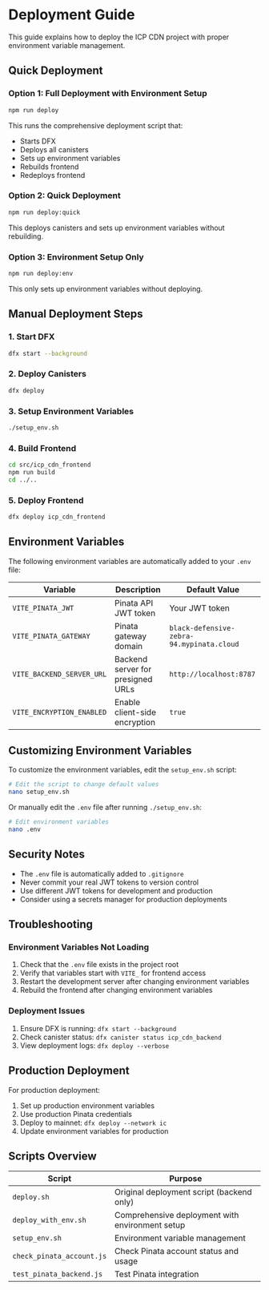 # Deployment Guide

This guide explains how to deploy the ICP CDN project with proper environment variable management.

## Quick Deployment

### Option 1: Full Deployment with Environment Setup
```bash
npm run deploy
```
This runs the comprehensive deployment script that:
- Starts DFX
- Deploys all canisters
- Sets up environment variables
- Rebuilds frontend
- Redeploys frontend

### Option 2: Quick Deployment
```bash
npm run deploy:quick
```
This deploys canisters and sets up environment variables without rebuilding.

### Option 3: Environment Setup Only
```bash
npm run deploy:env
```
This only sets up environment variables without deploying.

## Manual Deployment Steps

### 1. Start DFX
```bash
dfx start --background
```

### 2. Deploy Canisters
```bash
dfx deploy
```

### 3. Setup Environment Variables
```bash
./setup_env.sh
```

### 4. Build Frontend
```bash
cd src/icp_cdn_frontend
npm run build
cd ../..
```

### 5. Deploy Frontend
```bash
dfx deploy icp_cdn_frontend
```

## Environment Variables

The following environment variables are automatically added to your `.env` file:

| Variable | Description | Default Value |
|----------|-------------|---------------|
| `VITE_PINATA_JWT` | Pinata API JWT token | Your JWT token |
| `VITE_PINATA_GATEWAY` | Pinata gateway domain | `black-defensive-zebra-94.mypinata.cloud` |
| `VITE_BACKEND_SERVER_URL` | Backend server for presigned URLs | `http://localhost:8787` |
| `VITE_ENCRYPTION_ENABLED` | Enable client-side encryption | `true` |

## Customizing Environment Variables

To customize the environment variables, edit the `setup_env.sh` script:

```bash
# Edit the script to change default values
nano setup_env.sh
```

Or manually edit the `.env` file after running `./setup_env.sh`:

```bash
# Edit environment variables
nano .env
```

## Security Notes

- The `.env` file is automatically added to `.gitignore`
- Never commit your real JWT tokens to version control
- Use different JWT tokens for development and production
- Consider using a secrets manager for production deployments

## Troubleshooting

### Environment Variables Not Loading
1. Check that the `.env` file exists in the project root
2. Verify that variables start with `VITE_` for frontend access
3. Restart the development server after changing environment variables
4. Rebuild the frontend after changing environment variables

### Deployment Issues
1. Ensure DFX is running: `dfx start --background`
2. Check canister status: `dfx canister status icp_cdn_backend`
3. View deployment logs: `dfx deploy --verbose`

## Production Deployment

For production deployment:

1. Set up production environment variables
2. Use production Pinata credentials
3. Deploy to mainnet: `dfx deploy --network ic`
4. Update environment variables for production

## Scripts Overview

| Script | Purpose |
|--------|---------|
| `deploy.sh` | Original deployment script (backend only) |
| `deploy_with_env.sh` | Comprehensive deployment with environment setup |
| `setup_env.sh` | Environment variable management |
| `check_pinata_account.js` | Check Pinata account status and usage |
| `test_pinata_backend.js` | Test Pinata integration | 